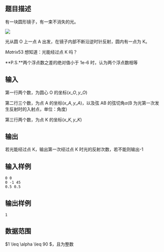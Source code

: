 ## 题目描述

有一块圆形镜子，有一束不消失的光。

![](https://s3.bmp.ovh/imgs/2021/11/6321867ea980ce01.png)

光从圆 O 上一点 A 出发，在镜子内部不断沿逆时针反射，圆内有一点为 K。

$Matrix53$ 想知道：光能经过点 K 吗？

**P.S.**两个浮点数之差的绝对值小于 1e-6 时，认为两个浮点数相等

## 输入

第一行两个数，为圆心 O 的坐标$(x\_O,y\_O)$

第二行三个数，为点 A 的坐标$(x\_A,y\_A)$，以及弦 AB 的弦切角$\alpha$(B 为光第一次发生反射时的入射点，单位：角度)

第三行两个数，为点 K 的坐标$(x\_K,y\_K)$

## 输出

若光能经过点 K，输出第一次经过点 K 时光的反射次数，若不能则输出-1

## 输入样例

    0 0
    0 -1 45
    0.5 0.5

## 输出样例

    1

## 数据范围

$1 \leq \alpha \leq 90 $，且为整数
